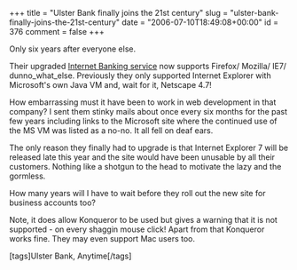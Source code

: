 +++
title = "Ulster Bank finally joins the 21st century"
slug = "ulster-bank-finally-joins-the-21st-century"
date = "2006-07-10T18:49:08+00:00"
id = 376
comment = false
+++

Only six years after everyone else. 

Their upgraded [Internet Banking service](http://ulsterbankanytimebanking.ie/) now supports Firefox/ Mozilla/ IE7/ dunno_what_else. Previously they only supported Internet Explorer with Microsoft's own Java VM and, wait for it, Netscape 4.7! 

How embarrassing must it have been to work in web development in that company? I sent them stinky mails about once every six months for the past few years including links to the Microsoft site where the continued use of the MS VM was listed as a no-no. It all fell on deaf ears.

The only reason they finally had to upgrade is that Internet Explorer 7 will be released late this year and the site would have been unusable by all their customers. Nothing like a shotgun to the head to motivate the lazy and the gormless.

How many years will I have to wait before they roll out the new site for business accounts too?

Note, it does allow Konqueror to be used but gives a warning that it is not supported - on every shaggin mouse click! Apart from that Konqueror works fine. They may even support Mac users too.

[tags]Ulster Bank, Anytime[/tags]
